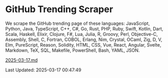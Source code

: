 # GitHub Trending Scraper

We scrape the GitHub trending page of these languages: JavaScript, Python, Java, TypeScript, C++, C#, Go, Rust, PHP, Ruby, Swift, Kotlin, Dart, Scala, Haskell, Elixir, Clojure, F#, Lua, Julia, R, Groovy, Perl, Objective-C, Assembly, Shell, C, Fortran, COBOL, Erlang, Nim, Crystal, OCaml, Zig, D, V, Elm, PureScript, Reason, Solidity, HTML, CSS, Vue, React, Angular, Svelte, Markdown, TeX, SQL, Makefile, PowerShell, Bash, YAML, JSON.

[2025-03-17.md](https://github.com/yangwenmai/github-trending-backup/blob/master/2025-03-17.md)

Last Updated: 2025-03-17 00:47:49